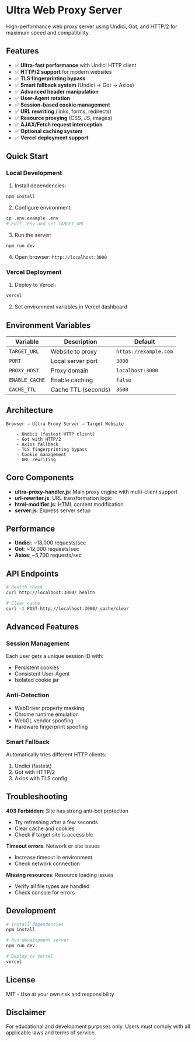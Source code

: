 # Ultra Web Proxy Server

High-performance web proxy server using Undici, Got, and HTTP/2 for maximum speed and compatibility.

## Features

- ✅ **Ultra-fast performance** with Undici HTTP client
- ✅ **HTTP/2 support** for modern websites
- ✅ **TLS fingerprinting bypass**
- ✅ **Smart fallback system** (Undici → Got → Axios)
- ✅ **Advanced header manipulation**
- ✅ **User-Agent rotation**
- ✅ **Session-based cookie management**
- ✅ **URL rewriting** (links, forms, redirects)
- ✅ **Resource proxying** (CSS, JS, images)
- ✅ **AJAX/Fetch request interception**
- ✅ **Optional caching system**
- ✅ **Vercel deployment support**

## Quick Start

### Local Development

1. Install dependencies:
```bash
npm install
```

2. Configure environment:
```bash
cp .env.example .env
# Edit .env and set TARGET_URL
```

3. Run the server:
```bash
npm run dev
```

4. Open browser: `http://localhost:3000`

### Vercel Deployment

1. Deploy to Vercel:
```bash
vercel
```

2. Set environment variables in Vercel dashboard

## Environment Variables

| Variable | Description | Default |
|----------|-------------|---------|
| `TARGET_URL` | Website to proxy | `https://example.com` |
| `PORT` | Local server port | `3000` |
| `PROXY_HOST` | Proxy domain | `localhost:3000` |
| `ENABLE_CACHE` | Enable caching | `false` |
| `CACHE_TTL` | Cache TTL (seconds) | `3600` |

## Architecture

```
Browser → Ultra Proxy Server → Target Website
              ↓
    - Undici (fastest HTTP client)
    - Got with HTTP/2
    - Axios fallback
    - TLS fingerprinting bypass
    - Cookie management
    - URL rewriting
```

## Core Components

- **ultra-proxy-handler.js**: Main proxy engine with multi-client support
- **url-rewriter.js**: URL transformation logic
- **html-modifier.js**: HTML content modification
- **server.js**: Express server setup

## Performance

- **Undici**: ~18,000 requests/sec
- **Got**: ~12,000 requests/sec
- **Axios**: ~5,700 requests/sec

## API Endpoints

```bash
# Health check
curl http://localhost:3000/_health

# Clear cache
curl -X POST http://localhost:3000/_cache/clear
```

## Advanced Features

### Session Management
Each user gets a unique session ID with:
- Persistent cookies
- Consistent User-Agent
- Isolated cookie jar

### Anti-Detection
- WebDriver property masking
- Chrome runtime emulation
- WebGL vendor spoofing
- Hardware fingerprint spoofing

### Smart Fallback
Automatically tries different HTTP clients:
1. Undici (fastest)
2. Got with HTTP/2
3. Axios with TLS config

## Troubleshooting

**403 Forbidden**: Site has strong anti-bot protection
- Try refreshing after a few seconds
- Clear cache and cookies
- Check if target site is accessible

**Timeout errors**: Network or site issues
- Increase timeout in environment
- Check network connection

**Missing resources**: Resource loading issues
- Verify all file types are handled
- Check console for errors

## Development

```bash
# Install dependencies
npm install

# Run development server
npm run dev

# Deploy to Vercel
vercel
```

## License

MIT - Use at your own risk and responsibility

## Disclaimer

For educational and development purposes only. Users must comply with all applicable laws and terms of service.